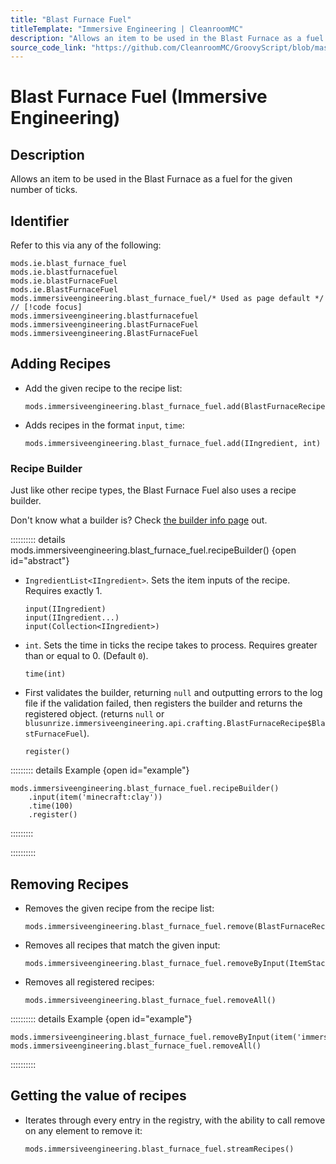 ```yaml
---
title: "Blast Furnace Fuel"
titleTemplate: "Immersive Engineering | CleanroomMC"
description: "Allows an item to be used in the Blast Furnace as a fuel for the given number of ticks."
source_code_link: "https://github.com/CleanroomMC/GroovyScript/blob/master/src/main/java/com/cleanroommc/groovyscript/compat/mods/immersiveengineering/BlastFurnaceFuel.java"
---
```


# Blast Furnace Fuel (Immersive Engineering)

## Description

Allows an item to be used in the Blast Furnace as a fuel for the given number of ticks.

## Identifier

Refer to this via any of the following:

```groovy:no-line-numbers {5}
mods.ie.blast_furnace_fuel
mods.ie.blastfurnacefuel
mods.ie.blastFurnaceFuel
mods.ie.BlastFurnaceFuel
mods.immersiveengineering.blast_furnace_fuel/* Used as page default */ // [!code focus]
mods.immersiveengineering.blastfurnacefuel
mods.immersiveengineering.blastFurnaceFuel
mods.immersiveengineering.BlastFurnaceFuel
```


## Adding Recipes

- Add the given recipe to the recipe list:

    ```groovy:no-line-numbers
    mods.immersiveengineering.blast_furnace_fuel.add(BlastFurnaceRecipe.BlastFurnaceFuel)
    ```

- Adds recipes in the format `input`, `time`:

    ```groovy:no-line-numbers
    mods.immersiveengineering.blast_furnace_fuel.add(IIngredient, int)
    ```


### Recipe Builder

Just like other recipe types, the Blast Furnace Fuel also uses a recipe builder.

Don't know what a builder is? Check [the builder info page](../../getting_started/builder.md) out.

:::::::::: details mods.immersiveengineering.blast_furnace_fuel.recipeBuilder() {open id="abstract"}
- `IngredientList<IIngredient>`. Sets the item inputs of the recipe. Requires exactly 1.

    ```groovy:no-line-numbers
    input(IIngredient)
    input(IIngredient...)
    input(Collection<IIngredient>)
    ```

- `int`. Sets the time in ticks the recipe takes to process. Requires greater than or equal to 0. (Default `0`).

    ```groovy:no-line-numbers
    time(int)
    ```

- First validates the builder, returning `null` and outputting errors to the log file if the validation failed, then registers the builder and returns the registered object. (returns `null` or `blusunrize.immersiveengineering.api.crafting.BlastFurnaceRecipe$BlastFurnaceFuel`).

    ```groovy:no-line-numbers
    register()
    ```

::::::::: details Example {open id="example"}
```groovy:no-line-numbers
mods.immersiveengineering.blast_furnace_fuel.recipeBuilder()
    .input(item('minecraft:clay'))
    .time(100)
    .register()
```

:::::::::

::::::::::

## Removing Recipes

- Removes the given recipe from the recipe list:

    ```groovy:no-line-numbers
    mods.immersiveengineering.blast_furnace_fuel.remove(BlastFurnaceRecipe.BlastFurnaceFuel)
    ```

- Removes all recipes that match the given input:

    ```groovy:no-line-numbers
    mods.immersiveengineering.blast_furnace_fuel.removeByInput(ItemStack)
    ```

- Removes all registered recipes:

    ```groovy:no-line-numbers
    mods.immersiveengineering.blast_furnace_fuel.removeAll()
    ```

:::::::::: details Example {open id="example"}
```groovy:no-line-numbers
mods.immersiveengineering.blast_furnace_fuel.removeByInput(item('immersiveengineering:material:6'))
mods.immersiveengineering.blast_furnace_fuel.removeAll()
```

::::::::::

## Getting the value of recipes

- Iterates through every entry in the registry, with the ability to call remove on any element to remove it:

    ```groovy:no-line-numbers
    mods.immersiveengineering.blast_furnace_fuel.streamRecipes()
    ```

